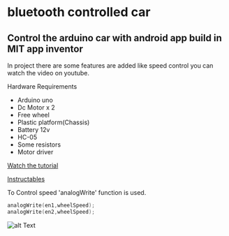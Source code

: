 # bluetooth controlled car
## Control the arduino car with android app build in MIT app inventor
In project there are some features are added like speed control
you can watch the video on youtube.

Hardware Requirements
+ Arduino uno
+ Dc Motor x 2
+ Free wheel
+ Plastic platform(Chassis)
+ Battery 12v
+ HC-05 
+ Some resistors
+ Motor driver

[Watch the tutorial](https://www.youtube.com/watch?v=iC7P9nyFu9I)

[Instructables](https://www.instructables.com/id/BluetoothAndroid-App-Controlled-Robot-Car/)

To Control speed 'analogWrite' function is used.

```c
analogWrite(en1,wheelSpeed);
analogWrite(en2,wheelSpeed);
```
![alt Text](https://cdn.instructables.com/F5Z/XKJP/JZ2YUD96/F5ZXKJPJZ2YUD96.LARGE.jpg?auto=webp&frame=1&width=525&height=1024&fit=bounds)
